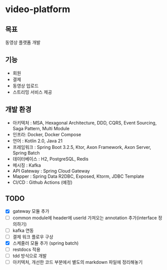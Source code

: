 # video-platform

## 목표
동영상 플랫폼 개발

## 기능
 - 회원
 - 결제
 - 동영상 업로드
 - 스트리밍 서비스 제공

## 개발 환경
 - 아키텍처 : MSA, Hexagonal Architecture, DDD, CQRS, Event Sourcing, Saga Pattern, Multi Module
 - 인프라: Docker, Docker Compose
 - 언어 : Kotlin 2.0, Java 21
 - 프레임워크 : Spring Boot 3.2.5, Ktor, Axon Framework, Axon Server, Spring Batch
 - 데이터베이스 : H2, PostgreSQL, Redis
 - 메시징 : Kafka
 - API Gateway : Spring Cloud Gateway
 - Mapper : Spring Data R2DBC, Exposed, Ktorm, JDBC Template
 - CI/CD : Github Actions (예정)

## TODO
- [x] gateway 모듈 추가
- [ ] common module에 header에 userId 가져오는 annotation 추가(interface 정의하기)
- [ ] kafka 연동
- [ ] 결제 워크 플로우 구상
- [x] 스케줄러 모듈 추가 (spring batch)
- [ ] restdocs 적용
- [ ] tdd 방식으로 개발
- [ ] 아키텍처, 개선한 코드 부분에서 별도의 markdown 파일에 정리해놓기
